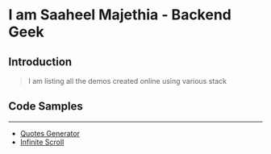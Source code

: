 # I am Saaheel Majethia - Backend Geek

## Introduction

> I am listing all the demos created online using various stack

<!-- 
## Technologies
***
A list of technologies used within the project:
* [Technology name](https://example.com): Version 12.3 
* [Technology name](https://example.com): Version 2.34
* [Library name](https://example.com): Version 1234 -->

## Code Samples
***
* [Quotes Generator](https://devbox.in/quotes-generator)
* [Infinite Scroll](https://devbox.in/infinite-scroll)